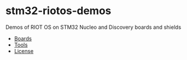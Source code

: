 # stm32-riotos-demos
Demos of RIOT OS on STM32 Nucleo and Discovery boards and shields


* [Boards](boards.md)
* [Tools](tools.md)
* [License](LICENSE.md)
